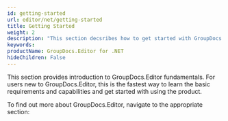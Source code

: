 ```yaml
---
id: getting-started
url: editor/net/getting-started
title: Getting Started
weight: 2
description: "This section decsribes how to get started with GroupDocs.Editor for .NET library"
keywords: 
productName: GroupDocs.Editor for .NET
hideChildren: False
---
```

This section provides introduction to GroupDocs.Editor fundamentals. For users new to GroupDocs.Editor, this is the fastest way to learn the basic requirements and capabilities and get started with using the product.

To find out more about GroupDocs.Editor, navigate to the appropriate section: